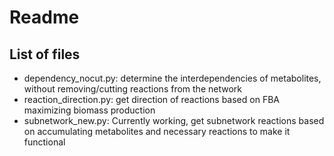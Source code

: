 # Readme

## List of files

- dependency_nocut.py: determine the interdependencies of metabolites, without removing/cutting reactions from the network 
- reaction_direction.py: get direction of reactions based on FBA maximizing biomass production 
- subnetwork_new.py: Currently working, get subnetwork reactions based on accumulating metabolites and necessary reactions to make it functional
